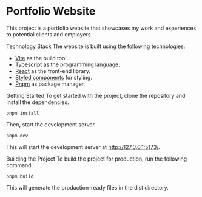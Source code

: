 # Portfolio Website
This project is a portfolio website that showcases my work and experiences to potential clients and employers.

Technology Stack
The website is built using the following technologies:

- [Vite](https://vitejs.dev/) as the build tool.
- [Typescript](https://www.typescriptlang.org/) as the programming language.
- [React](https://reactjs.org/) as the front-end library.
- [Styled components](https://styled-components.com/) for styling.
- [Pnpm](https://pnpm.io/) as package manager.

Getting Started
To get started with the project, clone the repository and install the dependencies.
```
pnpm install
```

Then, start the development server.

```
pnpm dev
```
This will start the development server at http://127.0.0.1:5173/.

Building the Project
To build the project for production, run the following command.


```
pnpm build
```
This will generate the production-ready files in the dist directory.
